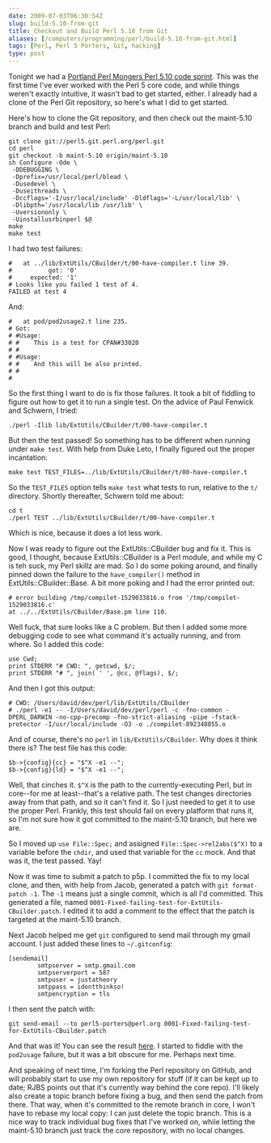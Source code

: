 ```yaml
--- 
date: 2009-07-03T06:30:54Z
slug: build-5.10-from-git
title: Checkout and Build Perl 5.10 from Git
aliases: [/computers/programming/perl/build-5.10-from-git.html]
tags: [Perl, Perl 5 Porters, Git, hacking]
type: post
---
```


Tonight we had a [Portland Perl Mongers Perl 5.10 code sprint]. This was the
first time I've ever worked with the Perl 5 core code, and while things weren't
exactly intuitive, it wasn't bad to get started, either. I already had a clone
of the Perl Git repository, so here's what I did to get started.

Here's how to clone the Git repository, and then check out the maint-5.10 branch
and build and test Perl:

    git clone git://perl5.git.perl.org/perl.git
    cd perl
    git checkout -b maint-5.10 origin/maint-5.10
    sh Configure -Ode \
     -DDEBUGGING \
     -Dprefix=/usr/local/perl/blead \
     -Dusedevel \
     -Duseithreads \
     -Dccflags='-I/usr/local/include' -Dldflags='-L/usr/local/lib' \
     -Dlibpth='/usr/local/lib /usr/lib' \
     -Uversiononly \
     -Uinstallusrbinperl $@
    make
    make test

I had two test failures:

    #   at ../lib/ExtUtils/CBuilder/t/00-have-compiler.t line 39.
    #          got: '0'
    #     expected: '1'
    # Looks like you failed 1 test of 4.
    FAILED at test 4

And:

    #   at pod/pod2usage2.t line 235.
    # Got:
    # #Usage:
    # #    This is a test for CPAN#33020
    # #
    # #Usage:
    # #    And this will be also printed.
    # #
    # 

So the first thing I want to do is fix those failures. It took a bit of fiddling
to figure out how to get it to run a single test. On the advice of Paul Fenwick
and Schwern, I tried:

    ./perl -Ilib lib/ExtUtils/CBuilder/t/00-have-compiler.t

But then the test passed! So something has to be different when running under
`make test`. With help from Duke Leto, I finally figured out the proper
incantation:

    make test TEST_FILES=../lib/ExtUtils/CBuilder/t/00-have-compiler.t

So the `TEST_FILES` option tells `make test` what tests to run, relative to the
`t/` directory. Shortly thereafter, Schwern told me about:

    cd t
    ./perl TEST ../lib/ExtUtils/CBuilder/t/00-have-compiler.t

Which is nice, because it does a lot less work.

Now I was ready to figure out the ExtUtils::CBuilder bug and fix it. This is
good, I thought, because ExtUtils::CBuilder is a Perl module, and while my C is
teh suck, my Perl skillz are mad. So I do some poking around, and finally pinned
down the failure to the `have_compiler()` method in ExtUtils::CBuilder::Base. A
bit more poking and I had the error printed out:

    # error building /tmp/compilet-1529033816.o from '/tmp/compilet-1529033816.c'
    at ../../ExtUtils/CBuilder/Base.pm line 110.

Well fuck, that sure looks like a C problem. But then I added some more
debugging code to see what command it's actually running, and from where. So I
added this code:

    use Cwd;
    print STDERR "# CWD: ", getcwd, $/;
    print STDERR "# ", join( ' ', @cc, @flags), $/;

And then I got this output:

    # CWD: /Users/david/dev/perl/lib/ExtUtils/CBuilder
    # ./perl -e1 -- -I/Users/david/dev/perl/perl -c -fno-common -DPERL_DARWIN -no-cpp-precomp -fno-strict-aliasing -pipe -fstack-protector -I/usr/local/include -O3 -o ./compilet-892348855.o

And of course, there's no `perl` in `lib/ExtUtils/CBuilder`. Why does it think
there is? The test file has this code:

    $b->{config}{cc} = "$^X -e1 --";
    $b->{config}{ld} = "$^X -e1 --";

Well, that cinches it. `$^X` is the path to the currently-executing Perl, but in
core--for me at least--that's a relative path. The test changes directories away
from that path, and so it can't find it. So I just needed to get it to use the
proper Perl. Frankly, this test should fail on every platform that runs it, so
I'm not sure how it got committed to the maint-5.10 branch, but here we are.

So I moved up `use File::Spec;` and assigned `File::Spec->rel2abs($^X)` to a
variable before the `chdir`, and used that variable for the `cc` mock. And that
was it, the test passed. Yay!

Now it was time to submit a patch to p5p. I committed the fix to my local clone,
and then, with help from Jacob, generated a patch with `git format-patch -1`.
The `-1` means just a single commit, which is all I'd committed. This generated
a file, named `0001-Fixed-failing-test-for-ExtUtils-CBuilder.patch`. I edited it
to add a comment to the effect that the patch is targeted at the maint-5.10
branch.

Next Jacob helped me get `git` configured to send mail through my gmail account.
I just added these lines to `~/.gitconfig`:

    [sendemail]
            smtpserver = smtp.gmail.com
            smtpserverport = 587
            smtpuser = justatheory
            smtppass = idontthinkso!
            smtpencryption = tls

I then sent the patch with:

    git send-email --to perl5-porters@perl.org 0001-Fixed-failing-test-for-ExtUtils-CBuilder.patch

And that was it! You can see the result [here]. I started to fiddle with the
`pod2usage` failure, but it was a bit obscure for me. Perhaps next time.

And speaking of next time, I'm forking the Perl repository on GitHub, and will
probably start to use my own repository for stuff (if it can be kept up to date;
RJBS points out that it's currently way behind the core repo). I'll likely also
create a topic branch before fixing a bug, and then send the patch from there.
That way, when it's committed to the remote branch in core, I won't have to
rebase my local copy: I can just delete the topic branch. This is a nice way to
track individual bug fixes that I've worked on, while letting the maint-5.10
branch just track the core repository, with no local changes.

  [Portland Perl Mongers Perl 5.10 code sprint]: http://mail.pm.org/pipermail/pdx-pm-list/2009-July/005542.html
  [here]: http://www.nntp.perl.org/group/perl.perl5.porters/2009/07/msg148055.html
